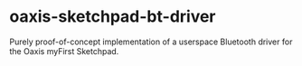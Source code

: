 # oaxis-sketchpad-bt-driver
Purely proof-of-concept implementation of a userspace Bluetooth driver for the Oaxis myFirst Sketchpad.
